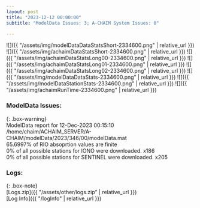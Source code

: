 ```yaml
---
layout: post
title: "2023-12-12 00:00:00"
subtitle: "ModelData Issues: 3; A-CHAIM System Issues: 0"

---
```


![]({{ "/assets/img/modelDataDataStatsShort-2334600.png" | relative_url }})
![]({{ "/assets/img/achaimDataStatsShort-2334600.png" | relative_url }})
![]({{ "/assets/img/achaimDataStatsLong00-2334600.png" | relative_url }})
![]({{ "/assets/img/achaimDataStatsLong01-2334600.png" | relative_url }})
![]({{ "/assets/img/achaimDataStatsLong02-2334600.png" | relative_url }})
![]({{ "/assets/img/modelDataDataStats-2334600.png" | relative_url }})
![]({{ "/assets/img/modelDataStationStats-2334600.png" | relative_url }})
![]({{ "/assets/img/achaimRunTime-2334600.png" | relative_url }})


### ModelData Issues:  
  
{: .box-warning}  
 ModelData report for 12-Dec-2023 00:15:10   
 /home/chaim/ACHAIM_SERVER/A-CHAIM/modelData/2023/346/00/modelData.mat   
 65.6997% of RIO absoprtion values are finite   
 0% of all possible stations for IONO were downloaded. x186   
 0% of all possible stations for SENTINEL were downloaded. x205   
  


### Logs:  
  
{: .box-note}  
[Logs.zip]({{ "/assets/other/logs.zip" | relative_url }})  
[Log Info]({{ "/logInfo" | relative_url }})  
